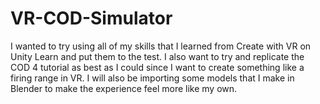 # VR-COD-Simulator
I wanted to try using all of my skills that I learned from Create with VR on Unity Learn and put them to the test. I also want to try and replicate the COD 4 tutorial as best as I could since I want to create something like a firing range in VR. I will also be importing some models that I make in Blender to make the experience feel more like my own. 
